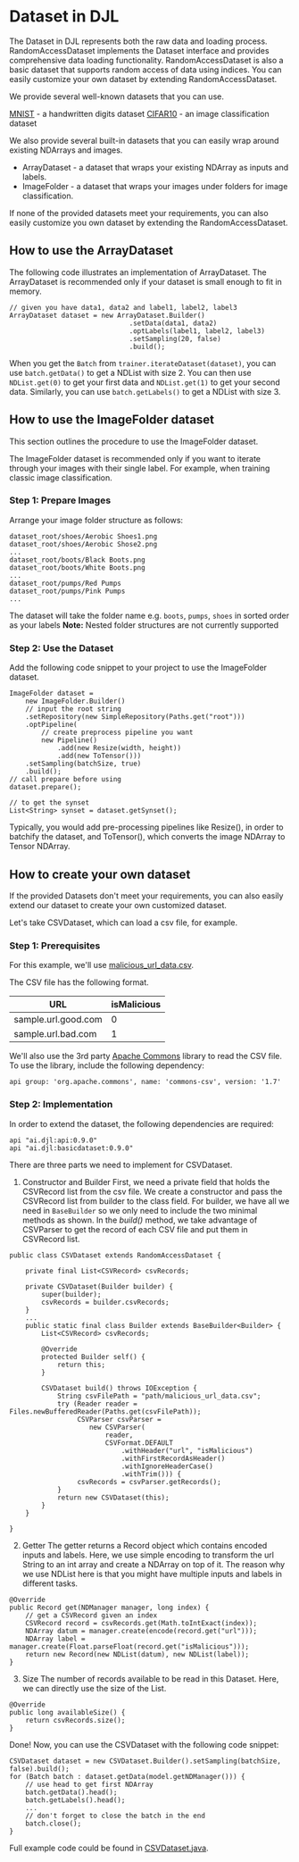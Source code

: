 # Dataset in DJL

The Dataset in DJL represents both the raw data and loading process.
RandomAccessDataset implements the Dataset interface and provides comprehensive data loading functionality.
RandomAccessDataset is also a basic dataset that supports random access of data using indices.
You can easily customize your own dataset by extending RandomAccessDataset.

We provide several well-known datasets that you can use.

[MNIST](http://yann.lecun.com/exdb/mnist) - a handwritten digits dataset
[CIFAR10](https://www.cs.toronto.edu/~kriz/cifar.html) - an image classification dataset

We also provide several built-in datasets that you can easily wrap around existing NDArrays and images.

- ArrayDataset - a dataset that wraps your existing NDArray as inputs and labels.
- ImageFolder - a dataset that wraps your images under folders for image classification.

If none of the provided datasets meet your requirements, you can also easily customize you own dataset by extending
the RandomAccessDataset.

## How to use the ArrayDataset

The following code illustrates an implementation of ArrayDataset.
The ArrayDataset is recommended only if your dataset is small enough to fit in memory.

```
// given you have data1, data2 and label1, label2, label3
ArrayDataset dataset = new ArrayDataset.Builder()
                              .setData(data1, data2)
                              .optLabels(label1, label2, label3)
                              .setSampling(20, false)
                              .build();

```

When you get the `Batch` from `trainer.iterateDataset(dataset)`,
you can use ``batch.getData()`` to get a NDList with size 2. You can then use `NDList.get(0)` to get your first data and `NDList.get(1)` to get your second data.
Similarly, you can use `batch.getLabels()` to get a NDList with size 3.

## How to use the ImageFolder dataset

This section outlines the procedure to use the ImageFolder dataset.

The ImageFolder dataset is recommended only if you want to iterate through your images with their single label. For example, when training classic image classification.

### Step 1: Prepare Images
Arrange your image folder structure as follows:

```
dataset_root/shoes/Aerobic Shoes1.png
dataset_root/shoes/Aerobic Shose2.png
...
dataset_root/boots/Black Boots.png
dataset_root/boots/White Boots.png
...
dataset_root/pumps/Red Pumps
dataset_root/pumps/Pink Pumps
...
```

The dataset will take the folder name e.g. `boots`, `pumps`, `shoes` in sorted order as your labels
**Note:** Nested folder structures are not currently supported

### Step 2: Use the Dataset
Add the following code snippet to your project to use the ImageFolder dataset.

```
ImageFolder dataset =
    new ImageFolder.Builder()
    // input the root string
    .setRepository(new SimpleRepository(Paths.get("root")))
    .optPipeline(
        // create preprocess pipeline you want
        new Pipeline()
            .add(new Resize(width, height))
            .add(new ToTensor()))
    .setSampling(batchSize, true)
    .build();
// call prepare before using
dataset.prepare();

// to get the synset
List<String> synset = dataset.getSynset();
```

Typically, you would add pre-processing pipelines like Resize(), in order to batchify the dataset, and ToTensor(), which converts the image NDArray to Tensor NDArray.

## How to create your own dataset

If the provided Datasets don't meet your requirements, you can also easily extend our dataset to create your own customized dataset.

Let's take CSVDataset, which can load a csv file, for example.

### Step 1: Prerequisites
For this example, we'll use [malicious_url_data.csv](https://github.com/incertum/cyber-matrix-ai/blob/master/Malicious-URL-Detection-Deep-Learning/data/url_data_mega_deep_learning.csv).

The CSV file has the following format.

| URL      | isMalicious |
| ----------- | ----------- |
| sample.url.good.com | 0 |
| sample.url.bad.com | 1  |

We'll also use the 3rd party [Apache Commons](https://commons.apache.org/) library to read the CSV file. To use the library, include the following dependency:

```
api group: 'org.apache.commons', name: 'commons-csv', version: '1.7'
```

### Step 2: Implementation
In order to extend the dataset, the following dependencies are required:

```
api "ai.djl:api:0.9.0"
api "ai.djl:basicdataset:0.9.0"
```

There are three parts we need to implement for CSVDataset.

1. Constructor and Builder
First, we need a private field that holds the CSVRecord list from the csv file.
We create a constructor and pass the CSVRecord list from builder to the class field.
For builder, we have all we need in `BaseBuilder` so we only need to include the two minimal methods as shown.
In the *build()* method, we take advantage of CSVParser to get the record of each CSV file and put them in CSVRecord list.

```
public class CSVDataset extends RandomAccessDataset {

    private final List<CSVRecord> csvRecords;

    private CSVDataset(Builder builder) {
        super(builder);
        csvRecords = builder.csvRecords;
    }
    ...
    public static final class Builder extends BaseBuilder<Builder> {
        List<CSVRecord> csvRecords;

        @Override
        protected Builder self() {
            return this;
        }

        CSVDataset build() throws IOException {
            String csvFilePath = "path/malicious_url_data.csv";
            try (Reader reader = Files.newBufferedReader(Paths.get(csvFilePath));
                 CSVParser csvParser =
                    new CSVParser(
                        reader,
                        CSVFormat.DEFAULT
                            .withHeader("url", "isMalicious")
                            .withFirstRecordAsHeader()
                            .withIgnoreHeaderCase()
                            .withTrim())) {
                 csvRecords = csvParser.getRecords();
            }
            return new CSVDataset(this);
        }
    }

}
```

2. Getter
The getter returns a Record object which contains encoded inputs and labels.
Here, we use simple encoding to transform the url String to an int array and create a NDArray on top of it.
The reason why we use NDList here is that you might have multiple inputs and labels in different tasks.

```
@Override
public Record get(NDManager manager, long index) {
    // get a CSVRecord given an index
    CSVRecord record = csvRecords.get(Math.toIntExact(index));
    NDArray datum = manager.create(encode(record.get("url")));
    NDArray label = manager.create(Float.parseFloat(record.get("isMalicious")));
    return new Record(new NDList(datum), new NDList(label));
}
```

3. Size
The number of records available to be read in this Dataset.
Here, we can directly use the size of the List<CSVRecord>.

```
@Override
public long availableSize() {
    return csvRecords.size();
}
```

Done!
Now, you can use the CSVDataset with the following code snippet:

```
CSVDataset dataset = new CSVDataset.Builder().setSampling(batchSize, false).build();
for (Batch batch : dataset.getData(model.getNDManager())) {
    // use head to get first NDArray
    batch.getData().head();
    batch.getLabels().head();
    ...
    // don't forget to close the batch in the end
    batch.close();
}
```

Full example code could be found in [CSVDataset.java](https://github.com/awslabs/djl/blob/master/docs/development/CSVDataset.java).
